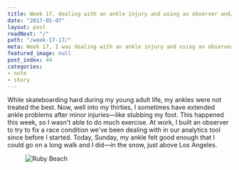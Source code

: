 ```yaml
---
title: Week 17, dealing with an ankle injury and using an observer and/or a mediator pattern
date: "2017-05-07"
layout: post
readNext: "/"
path: "/week-17-17/"
meta: Week 17, I was dealing with an ankle injury and using an observer to fix race conditions
featured_image: null
post_index: 44
categories:
- note
- story
---
```


While skateboarding hard during my young adult life, my ankles were not treated the best. Now, well into my thirties, I sometimes have extended ankle problems after minor injuries—like stubbing my foot. This happened this week, so I wasn't able to do much exercise. At work, I built an observer to try to fix a race condition we've been dealing with in our analytics tool since before I started. Today, Sunday, my ankle felt good enough that I could go on a long walk and I did—in the snow, just above Los Angeles.

<figure>
  <img src="https://yowainwright.imgix.net/wk-17/portrait.jpg?w=800&h=800&crop=focalpoint&auto=format" alt="Ruby Beach" />
</figure>
